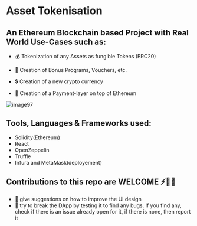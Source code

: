 # Asset Tokenisation

## An Ethereum Blockchain based Project with Real World Use-Cases such as:

* 💰 Tokenization of any Assets as fungible Tokens (ERC20)

* 🏦 Creation of Bonus Programs, Vouchers, etc.

* 💲 Creation of a new crypto currency

* 🧾 Creation of a Payment-layer on top of Ethereum

 ![image97](https://user-images.githubusercontent.com/63050765/116425499-f6265980-a85f-11eb-874b-0a0f084b5ee0.png)

## Tools, Languages & Frameworks used:
* Solidity(Ethereum)
* React
* OpenZeppelin
* Truffle
* Infura and MetaMask(deployement)

## Contributions to this repo are WELCOME ⚡️🙌🏻
- :art: give suggestions on how to improve the UI design
- :hammer: try to break the DApp by testing it to find any bugs. If you find any, check if there is an issue already open for it, if there is none, then report it

